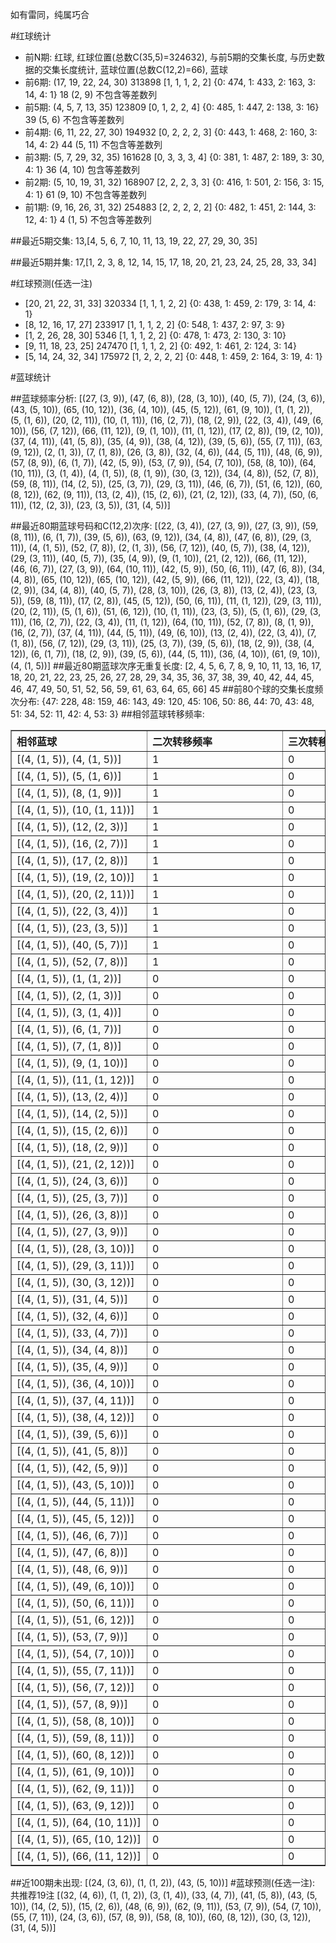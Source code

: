 <!-- 
.. title: 大乐透14077期(2014-07-05)数据分析报告
.. slug: dlott-14077-2014-07-05-report
.. date: 2014-07-06 08:00:00 UTC+08:00
.. tags: Lottery
.. link: 
.. description: 
.. type: text
-->

如有雷同，纯属巧合

<!-- TEASER_END-->

#红球统计

- 前N期: 红球, 红球位置(总数C(35,5)=324632), 与前5期的交集长度, 与历史数据的交集长度统计, 蓝球位置(总数C(12,2)=66), 蓝球
- 前6期: (17, 19, 22, 24, 30) 313898 [1, 1, 1, 2, 2] {0: 474, 1: 433, 2: 163, 3: 14, 4: 1} 18 (2, 9) 不包含等差数列
- 前5期: (4, 5, 7, 13, 35) 123809 [0, 1, 2, 2, 4] {0: 485, 1: 447, 2: 138, 3: 16} 39 (5, 6) 不包含等差数列
- 前4期: (6, 11, 22, 27, 30) 194932 [0, 2, 2, 2, 3] {0: 443, 1: 468, 2: 160, 3: 14, 4: 2} 44 (5, 11) 不包含等差数列
- 前3期: (5, 7, 29, 32, 35) 161628 [0, 3, 3, 3, 4] {0: 381, 1: 487, 2: 189, 3: 30, 4: 1} 36 (4, 10) 包含等差数列
- 前2期: (5, 10, 19, 31, 32) 168907 [2, 2, 2, 3, 3] {0: 416, 1: 501, 2: 156, 3: 15, 4: 1} 61 (9, 10) 不包含等差数列
- 前1期: (9, 16, 26, 31, 32) 254883 [2, 2, 2, 2, 2] {0: 482, 1: 451, 2: 144, 3: 12, 4: 1} 4 (1, 5) 不包含等差数列

##最近5期交集:
13,[4, 5, 6, 7, 10, 11, 13, 19, 22, 27, 29, 30, 35]

##最近5期并集:
17,[1, 2, 3, 8, 12, 14, 15, 17, 18, 20, 21, 23, 24, 25, 28, 33, 34]

#红球预测(任选一注)

- [20, 21, 22, 31, 33] 320334 [1, 1, 1, 2, 2] {0: 438, 1: 459, 2: 179, 3: 14, 4: 1}
- [8, 12, 16, 17, 27] 233917 [1, 1, 1, 2, 2] {0: 548, 1: 437, 2: 97, 3: 9}
- [1, 2, 26, 28, 30] 5346 [1, 1, 1, 2, 2] {0: 478, 1: 473, 2: 130, 3: 10}
- [9, 11, 18, 23, 25] 247470 [1, 1, 1, 2, 2] {0: 492, 1: 461, 2: 124, 3: 14}
- [5, 14, 24, 32, 34] 175972 [1, 2, 2, 2, 2] {0: 448, 1: 459, 2: 164, 3: 19, 4: 1}

#蓝球统计

##蓝球频率分析:
[(27, (3, 9)), (47, (6, 8)), (28, (3, 10)), (40, (5, 7)), (24, (3, 6)), (43, (5, 10)), (65, (10, 12)), (36, (4, 10)), (45, (5, 12)), (61, (9, 10)), (1, (1, 2)), (5, (1, 6)), (20, (2, 11)), (10, (1, 11)), (16, (2, 7)), (18, (2, 9)), (22, (3, 4)), (49, (6, 10)), (56, (7, 12)), (66, (11, 12)), (9, (1, 10)), (11, (1, 12)), (17, (2, 8)), (19, (2, 10)), (37, (4, 11)), (41, (5, 8)), (35, (4, 9)), (38, (4, 12)), (39, (5, 6)), (55, (7, 11)), (63, (9, 12)), (2, (1, 3)), (7, (1, 8)), (26, (3, 8)), (32, (4, 6)), (44, (5, 11)), (48, (6, 9)), (57, (8, 9)), (6, (1, 7)), (42, (5, 9)), (53, (7, 9)), (54, (7, 10)), (58, (8, 10)), (64, (10, 11)), (3, (1, 4)), (4, (1, 5)), (8, (1, 9)), (30, (3, 12)), (34, (4, 8)), (52, (7, 8)), (59, (8, 11)), (14, (2, 5)), (25, (3, 7)), (29, (3, 11)), (46, (6, 7)), (51, (6, 12)), (60, (8, 12)), (62, (9, 11)), (13, (2, 4)), (15, (2, 6)), (21, (2, 12)), (33, (4, 7)), (50, (6, 11)), (12, (2, 3)), (23, (3, 5)), (31, (4, 5))]

##最近80期蓝球号码和C(12,2)次序:
[(22, (3, 4)), (27, (3, 9)), (27, (3, 9)), (59, (8, 11)), (6, (1, 7)), (39, (5, 6)), (63, (9, 12)), (34, (4, 8)), (47, (6, 8)), (29, (3, 11)), (4, (1, 5)), (52, (7, 8)), (2, (1, 3)), (56, (7, 12)), (40, (5, 7)), (38, (4, 12)), (29, (3, 11)), (40, (5, 7)), (35, (4, 9)), (9, (1, 10)), (21, (2, 12)), (66, (11, 12)), (46, (6, 7)), (27, (3, 9)), (64, (10, 11)), (42, (5, 9)), (50, (6, 11)), (47, (6, 8)), (34, (4, 8)), (65, (10, 12)), (65, (10, 12)), (42, (5, 9)), (66, (11, 12)), (22, (3, 4)), (18, (2, 9)), (34, (4, 8)), (40, (5, 7)), (28, (3, 10)), (26, (3, 8)), (13, (2, 4)), (23, (3, 5)), (59, (8, 11)), (17, (2, 8)), (45, (5, 12)), (50, (6, 11)), (11, (1, 12)), (29, (3, 11)), (20, (2, 11)), (5, (1, 6)), (51, (6, 12)), (10, (1, 11)), (23, (3, 5)), (5, (1, 6)), (29, (3, 11)), (16, (2, 7)), (22, (3, 4)), (11, (1, 12)), (64, (10, 11)), (52, (7, 8)), (8, (1, 9)), (16, (2, 7)), (37, (4, 11)), (44, (5, 11)), (49, (6, 10)), (13, (2, 4)), (22, (3, 4)), (7, (1, 8)), (56, (7, 12)), (29, (3, 11)), (25, (3, 7)), (39, (5, 6)), (18, (2, 9)), (38, (4, 12)), (6, (1, 7)), (18, (2, 9)), (39, (5, 6)), (44, (5, 11)), (36, (4, 10)), (61, (9, 10)), (4, (1, 5))]
##最近80期蓝球次序无重复长度:
[2, 4, 5, 6, 7, 8, 9, 10, 11, 13, 16, 17, 18, 20, 21, 22, 23, 25, 26, 27, 28, 29, 34, 35, 36, 37, 38, 39, 40, 42, 44, 45, 46, 47, 49, 50, 51, 52, 56, 59, 61, 63, 64, 65, 66] 45
##前80个球的交集长度频次分布:
{47: 228, 48: 159, 46: 143, 49: 120, 45: 106, 50: 86, 44: 70, 43: 48, 51: 34, 52: 11, 42: 4, 53: 3}
##相邻蓝球转移频率:
<table border="1" class="table table-striped dataframe">
  <thead>
    <tr style="text-align: left;">
      <th style="min-width: 200px;">相邻蓝球</th>
      <th style="min-width: 200px;">二次转移频率</th>
      <th style="min-width: 200px;">三次转移频率</th>
    </tr>
  </thead>
  <tbody>
    <tr>
      <td>    [(4, (1, 5)), (4, (1, 5))]</td>
      <td> 1</td>
      <td> 0</td>
    </tr>
    <tr>
      <td>    [(4, (1, 5)), (5, (1, 6))]</td>
      <td> 1</td>
      <td> 0</td>
    </tr>
    <tr>
      <td>    [(4, (1, 5)), (8, (1, 9))]</td>
      <td> 1</td>
      <td> 0</td>
    </tr>
    <tr>
      <td>  [(4, (1, 5)), (10, (1, 11))]</td>
      <td> 1</td>
      <td> 0</td>
    </tr>
    <tr>
      <td>   [(4, (1, 5)), (12, (2, 3))]</td>
      <td> 1</td>
      <td> 0</td>
    </tr>
    <tr>
      <td>   [(4, (1, 5)), (16, (2, 7))]</td>
      <td> 1</td>
      <td> 0</td>
    </tr>
    <tr>
      <td>   [(4, (1, 5)), (17, (2, 8))]</td>
      <td> 1</td>
      <td> 0</td>
    </tr>
    <tr>
      <td>  [(4, (1, 5)), (19, (2, 10))]</td>
      <td> 1</td>
      <td> 0</td>
    </tr>
    <tr>
      <td>  [(4, (1, 5)), (20, (2, 11))]</td>
      <td> 1</td>
      <td> 0</td>
    </tr>
    <tr>
      <td>   [(4, (1, 5)), (22, (3, 4))]</td>
      <td> 1</td>
      <td> 0</td>
    </tr>
    <tr>
      <td>   [(4, (1, 5)), (23, (3, 5))]</td>
      <td> 1</td>
      <td> 0</td>
    </tr>
    <tr>
      <td>   [(4, (1, 5)), (40, (5, 7))]</td>
      <td> 1</td>
      <td> 0</td>
    </tr>
    <tr>
      <td>   [(4, (1, 5)), (52, (7, 8))]</td>
      <td> 1</td>
      <td> 0</td>
    </tr>
    <tr>
      <td>    [(4, (1, 5)), (1, (1, 2))]</td>
      <td> 0</td>
      <td> 0</td>
    </tr>
    <tr>
      <td>    [(4, (1, 5)), (2, (1, 3))]</td>
      <td> 0</td>
      <td> 0</td>
    </tr>
    <tr>
      <td>    [(4, (1, 5)), (3, (1, 4))]</td>
      <td> 0</td>
      <td> 0</td>
    </tr>
    <tr>
      <td>    [(4, (1, 5)), (6, (1, 7))]</td>
      <td> 0</td>
      <td> 0</td>
    </tr>
    <tr>
      <td>    [(4, (1, 5)), (7, (1, 8))]</td>
      <td> 0</td>
      <td> 0</td>
    </tr>
    <tr>
      <td>   [(4, (1, 5)), (9, (1, 10))]</td>
      <td> 0</td>
      <td> 0</td>
    </tr>
    <tr>
      <td>  [(4, (1, 5)), (11, (1, 12))]</td>
      <td> 0</td>
      <td> 0</td>
    </tr>
    <tr>
      <td>   [(4, (1, 5)), (13, (2, 4))]</td>
      <td> 0</td>
      <td> 0</td>
    </tr>
    <tr>
      <td>   [(4, (1, 5)), (14, (2, 5))]</td>
      <td> 0</td>
      <td> 0</td>
    </tr>
    <tr>
      <td>   [(4, (1, 5)), (15, (2, 6))]</td>
      <td> 0</td>
      <td> 0</td>
    </tr>
    <tr>
      <td>   [(4, (1, 5)), (18, (2, 9))]</td>
      <td> 0</td>
      <td> 0</td>
    </tr>
    <tr>
      <td>  [(4, (1, 5)), (21, (2, 12))]</td>
      <td> 0</td>
      <td> 0</td>
    </tr>
    <tr>
      <td>   [(4, (1, 5)), (24, (3, 6))]</td>
      <td> 0</td>
      <td> 0</td>
    </tr>
    <tr>
      <td>   [(4, (1, 5)), (25, (3, 7))]</td>
      <td> 0</td>
      <td> 0</td>
    </tr>
    <tr>
      <td>   [(4, (1, 5)), (26, (3, 8))]</td>
      <td> 0</td>
      <td> 0</td>
    </tr>
    <tr>
      <td>   [(4, (1, 5)), (27, (3, 9))]</td>
      <td> 0</td>
      <td> 0</td>
    </tr>
    <tr>
      <td>  [(4, (1, 5)), (28, (3, 10))]</td>
      <td> 0</td>
      <td> 0</td>
    </tr>
    <tr>
      <td>  [(4, (1, 5)), (29, (3, 11))]</td>
      <td> 0</td>
      <td> 0</td>
    </tr>
    <tr>
      <td>  [(4, (1, 5)), (30, (3, 12))]</td>
      <td> 0</td>
      <td> 0</td>
    </tr>
    <tr>
      <td>   [(4, (1, 5)), (31, (4, 5))]</td>
      <td> 0</td>
      <td> 0</td>
    </tr>
    <tr>
      <td>   [(4, (1, 5)), (32, (4, 6))]</td>
      <td> 0</td>
      <td> 0</td>
    </tr>
    <tr>
      <td>   [(4, (1, 5)), (33, (4, 7))]</td>
      <td> 0</td>
      <td> 0</td>
    </tr>
    <tr>
      <td>   [(4, (1, 5)), (34, (4, 8))]</td>
      <td> 0</td>
      <td> 0</td>
    </tr>
    <tr>
      <td>   [(4, (1, 5)), (35, (4, 9))]</td>
      <td> 0</td>
      <td> 0</td>
    </tr>
    <tr>
      <td>  [(4, (1, 5)), (36, (4, 10))]</td>
      <td> 0</td>
      <td> 0</td>
    </tr>
    <tr>
      <td>  [(4, (1, 5)), (37, (4, 11))]</td>
      <td> 0</td>
      <td> 0</td>
    </tr>
    <tr>
      <td>  [(4, (1, 5)), (38, (4, 12))]</td>
      <td> 0</td>
      <td> 0</td>
    </tr>
    <tr>
      <td>   [(4, (1, 5)), (39, (5, 6))]</td>
      <td> 0</td>
      <td> 0</td>
    </tr>
    <tr>
      <td>   [(4, (1, 5)), (41, (5, 8))]</td>
      <td> 0</td>
      <td> 0</td>
    </tr>
    <tr>
      <td>   [(4, (1, 5)), (42, (5, 9))]</td>
      <td> 0</td>
      <td> 0</td>
    </tr>
    <tr>
      <td>  [(4, (1, 5)), (43, (5, 10))]</td>
      <td> 0</td>
      <td> 0</td>
    </tr>
    <tr>
      <td>  [(4, (1, 5)), (44, (5, 11))]</td>
      <td> 0</td>
      <td> 0</td>
    </tr>
    <tr>
      <td>  [(4, (1, 5)), (45, (5, 12))]</td>
      <td> 0</td>
      <td> 0</td>
    </tr>
    <tr>
      <td>   [(4, (1, 5)), (46, (6, 7))]</td>
      <td> 0</td>
      <td> 0</td>
    </tr>
    <tr>
      <td>   [(4, (1, 5)), (47, (6, 8))]</td>
      <td> 0</td>
      <td> 0</td>
    </tr>
    <tr>
      <td>   [(4, (1, 5)), (48, (6, 9))]</td>
      <td> 0</td>
      <td> 0</td>
    </tr>
    <tr>
      <td>  [(4, (1, 5)), (49, (6, 10))]</td>
      <td> 0</td>
      <td> 0</td>
    </tr>
    <tr>
      <td>  [(4, (1, 5)), (50, (6, 11))]</td>
      <td> 0</td>
      <td> 0</td>
    </tr>
    <tr>
      <td>  [(4, (1, 5)), (51, (6, 12))]</td>
      <td> 0</td>
      <td> 0</td>
    </tr>
    <tr>
      <td>   [(4, (1, 5)), (53, (7, 9))]</td>
      <td> 0</td>
      <td> 0</td>
    </tr>
    <tr>
      <td>  [(4, (1, 5)), (54, (7, 10))]</td>
      <td> 0</td>
      <td> 0</td>
    </tr>
    <tr>
      <td>  [(4, (1, 5)), (55, (7, 11))]</td>
      <td> 0</td>
      <td> 0</td>
    </tr>
    <tr>
      <td>  [(4, (1, 5)), (56, (7, 12))]</td>
      <td> 0</td>
      <td> 0</td>
    </tr>
    <tr>
      <td>   [(4, (1, 5)), (57, (8, 9))]</td>
      <td> 0</td>
      <td> 0</td>
    </tr>
    <tr>
      <td>  [(4, (1, 5)), (58, (8, 10))]</td>
      <td> 0</td>
      <td> 0</td>
    </tr>
    <tr>
      <td>  [(4, (1, 5)), (59, (8, 11))]</td>
      <td> 0</td>
      <td> 0</td>
    </tr>
    <tr>
      <td>  [(4, (1, 5)), (60, (8, 12))]</td>
      <td> 0</td>
      <td> 0</td>
    </tr>
    <tr>
      <td>  [(4, (1, 5)), (61, (9, 10))]</td>
      <td> 0</td>
      <td> 0</td>
    </tr>
    <tr>
      <td>  [(4, (1, 5)), (62, (9, 11))]</td>
      <td> 0</td>
      <td> 0</td>
    </tr>
    <tr>
      <td>  [(4, (1, 5)), (63, (9, 12))]</td>
      <td> 0</td>
      <td> 0</td>
    </tr>
    <tr>
      <td> [(4, (1, 5)), (64, (10, 11))]</td>
      <td> 0</td>
      <td> 0</td>
    </tr>
    <tr>
      <td> [(4, (1, 5)), (65, (10, 12))]</td>
      <td> 0</td>
      <td> 0</td>
    </tr>
    <tr>
      <td> [(4, (1, 5)), (66, (11, 12))]</td>
      <td> 0</td>
      <td> 0</td>
    </tr>
  </tbody>
</table>
##近100期未出现:
[(24, (3, 6)), (1, (1, 2)), (43, (5, 10))]
#蓝球预测(任选一注):
共推荐19注
[(32, (4, 6)), (1, (1, 2)), (3, (1, 4)), (33, (4, 7)), (41, (5, 8)), (43, (5, 10)), (14, (2, 5)), (15, (2, 6)), (48, (6, 9)), (62, (9, 11)), (53, (7, 9)), (54, (7, 10)), (55, (7, 11)), (24, (3, 6)), (57, (8, 9)), (58, (8, 10)), (60, (8, 12)), (30, (3, 12)), (31, (4, 5))]

